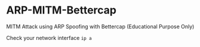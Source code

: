 # ARP-MITM-Bettercap
MITM Attack using ARP Spoofing with Bettercap (Educational Purpose Only)

Check your network interface `ip a`
